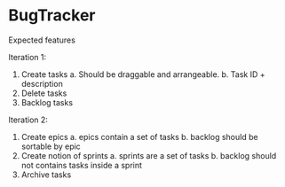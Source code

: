 # BugTracker

Expected features

Iteration 1:

1. Create tasks
    a. Should be draggable and arrangeable.
    b. Task ID + description
2. Delete tasks
3. Backlog tasks

Iteration 2:

1. Create epics
    a. epics contain a set of tasks
    b. backlog should be sortable by epic
2. Create notion of sprints
    a. sprints are a set of tasks
    b. backlog should not contains tasks inside a sprint
3. Archive tasks
